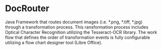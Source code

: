 # DocRouter
Java Framework that routes document images (i.e. *.png, *.tiff, *.jpg) through a transformation process.
This ransformation process includes Optical Character Recognition utilizing the Tesseract-OCR library.
The work flow that defines the order of transformation events is fully configurable utilizing a 
flow chart designer tool (Libre Office).
